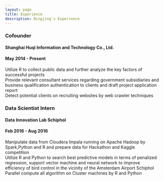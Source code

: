 ```yaml
---
layout: page
title: Experience
description: Bingjing's Experience
---
```




###  Cofounder  
####  Shanghai Huqi Information and Technology Co., Ltd.  
####  May 2014 - Present

Utilize R to collect public data and further analyze the key factors of successful projects </br>
Provide relevant consultant services regarding government subsidiaries and business qualification authentication to clients and draft project application report </br>
Detect potential clients on recruiting websites by web crawler techniques </br>


###  Data Scientist Intern
####  Data Innovation Lab Schiphol  
####  Feb 2016 - Aug 2016

Manipulate data from Cloudera Impala running on Apache Hadoop by Spark,Python and R and prepare data for Hackathon and Kaggle competition</br>
Utilize R and Python to search best predictive models in terms of penalized regression, support vector machine and neural network to improve efficiency of bird control in the vicinity of the Amsterdam Airport Schiphol</br>
Parallel compute all algorithm on Cluster machines by R and Python </br>
